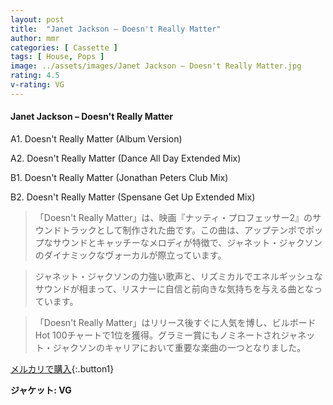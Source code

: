 ```yaml
---
layout: post
title:  "Janet Jackson – Doesn't Really Matter"
author: mmr
categories: [ Cassette ]
tags: [ House, Pops ]
image: ../assets/images/Janet Jackson – Doesn't Really Matter.jpg
rating: 4.5
v-rating: VG
---
```


#### Janet Jackson – Doesn't Really Matter

A1. Doesn't Really Matter (Album Version)

A2. Doesn't Really Matter (Dance All Day Extended Mix)

B1. Doesn't Really Matter (Jonathan Peters Club Mix)

B2. Doesn't Really Matter (Spensane Get Up Extended Mix)

> 「Doesn't Really Matter」は、映画『ナッティ・プロフェッサー2』のサウンドトラックとして制作された曲です。この曲は、アップテンポでポップなサウンドとキャッチーなメロディが特徴で、ジャネット・ジャクソンのダイナミックなヴォーカルが際立っています。

> ジャネット・ジャクソンの力強い歌声と、リズミカルでエネルギッシュなサウンドが相まって、リスナーに自信と前向きな気持ちを与える曲となっています。

> 「Doesn't Really Matter」はリリース後すぐに人気を博し、ビルボードHot 100チャートで1位を獲得。グラミー賞にもノミネートされジャネット・ジャクソンのキャリアにおいて重要な楽曲の一つとなりました。

[メルカリで購入](https://jp.mercari.com/item/m40056303541){:.button1}

<div class="mt-4 mb-4 d-flex align-items-center">
<strong class="mr-1">ジャケット: VG</strong>
</div>